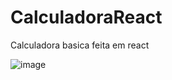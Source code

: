 # CalculadoraReact
 Calculadora basica feita em react
 
![image](https://github.com/AlexandreSantanaa/CalculadoraReact/assets/126908528/6d56dd2e-54e1-4ce8-9150-8bfaf4d3b668)

